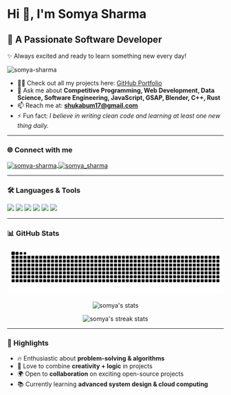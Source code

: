 # Hi 👋, I'm Somya Sharma  

## 🚀 A Passionate Software Developer  
✨ Always excited and ready to learn something new every day!  

<p align="left"> 
  <img src="https://komarev.com/ghpvc/?username=shukabum&label=Profile%20views&color=0e75b6&style=flat" alt="somya-sharma" /> 
</p>

- 👨‍💻 Check out all my projects here: [GitHub Portfolio](https://shukabum.vercel.app/)  
- 💬 Ask me about **Competitive Programming, Web Development, Data Science, Software Engineering, JavaScript, GSAP, Blender, C++, Rust**  
- 📫 Reach me at: **shukabum17@gmail.com**  
- ⚡ Fun fact: *I believe in writing clean code and learning at least one new thing daily.*  

---

### 🌐 Connect with me  
<p align="left">
<a href="https://www.linkedin.com/in/somya-sharma-7256192b2/" target="blank">
  <img align="center" src="https://raw.githubusercontent.com/rahuldkjain/github-profile-readme-generator/master/src/images/icons/Social/linked-in-alt.svg" alt="somya-sharma" height="30" width="40" />
</a>
<a href="https://www.instagram.com/___somya_sharma/" target="blank">
  <img align="center" src="https://raw.githubusercontent.com/rahuldkjain/github-profile-readme-generator/master/src/images/icons/Social/instagram.svg" alt="somya_sharma" height="30" width="40" />
</a>
</p>

---

### 🛠️ Languages & Tools  
<p align="left"> 
  <img src="https://img.shields.io/badge/C++-00599C?style=for-the-badge&logo=c%2B%2B&logoColor=white"/> 
  <img src="https://img.shields.io/badge/JavaScript-323330?style=for-the-badge&logo=javascript&logoColor=F7DF1E"/> 
  <img src="https://img.shields.io/badge/Python-3776AB?style=for-the-badge&logo=python&logoColor=white"/> 
  <img src="https://img.shields.io/badge/Rust-000000?style=for-the-badge&logo=rust&logoColor=white"/> 
  <img src="https://img.shields.io/badge/GSAP-88CE02?style=for-the-badge&logo=greensock&logoColor=white"/> 
  <img src="https://img.shields.io/badge/Blender-F5792A?style=for-the-badge&logo=blender&logoColor=white"/> 
</p>

---

### 📊 GitHub Stats  
![](https://github.com/shukabum/shukabum/blob/output/github-contribution-grid-snake-dark.svg)  

<p align="center">
  <img src="https://github-readme-stats.vercel.app/api?username=shukabum&show_icons=true&locale=en&theme=dark" alt="somya's stats" />
</p>

<p align="center">
  <img src="https://github-readme-streak-stats.herokuapp.com/?user=shukabum&theme=dark" alt="somya's streak stats" />
</p>

---

### 🌟 Highlights  
- 🔥 Enthusiastic about **problem-solving & algorithms**  
- 🎨 Love to combine **creativity + logic** in projects  
- 🌍 Open to **collaboration** on exciting open-source projects  
- 📚 Currently learning **advanced system design & cloud computing**  

